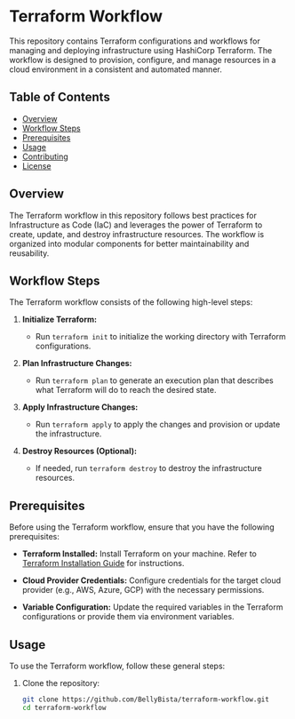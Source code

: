 # Terraform Workflow

This repository contains Terraform configurations and workflows for managing and deploying infrastructure using HashiCorp Terraform. The workflow is designed to provision, configure, and manage resources in a cloud environment in a consistent and automated manner.

## Table of Contents

- [Overview](#overview)
- [Workflow Steps](#workflow-steps)
- [Prerequisites](#prerequisites)
- [Usage](#usage)
- [Contributing](#contributing)
- [License](#license)

## Overview

The Terraform workflow in this repository follows best practices for Infrastructure as Code (IaC) and leverages the power of Terraform to create, update, and destroy infrastructure resources. The workflow is organized into modular components for better maintainability and reusability.

## Workflow Steps

The Terraform workflow consists of the following high-level steps:

1. **Initialize Terraform:**
   - Run `terraform init` to initialize the working directory with Terraform configurations.

2. **Plan Infrastructure Changes:**
   - Run `terraform plan` to generate an execution plan that describes what Terraform will do to reach the desired state.

3. **Apply Infrastructure Changes:**
   - Run `terraform apply` to apply the changes and provision or update the infrastructure.

4. **Destroy Resources (Optional):**
   - If needed, run `terraform destroy` to destroy the infrastructure resources.

## Prerequisites

Before using the Terraform workflow, ensure that you have the following prerequisites:

- **Terraform Installed:** Install Terraform on your machine. Refer to [Terraform Installation Guide](https://learn.hashicorp.com/tutorials/terraform/install-cli) for instructions.

- **Cloud Provider Credentials:** Configure credentials for the target cloud provider (e.g., AWS, Azure, GCP) with the necessary permissions.

- **Variable Configuration:** Update the required variables in the Terraform configurations or provide them via environment variables.

## Usage

To use the Terraform workflow, follow these general steps:

1. Clone the repository:

   ```bash
   git clone https://github.com/BellyBista/terraform-workflow.git
   cd terraform-workflow
